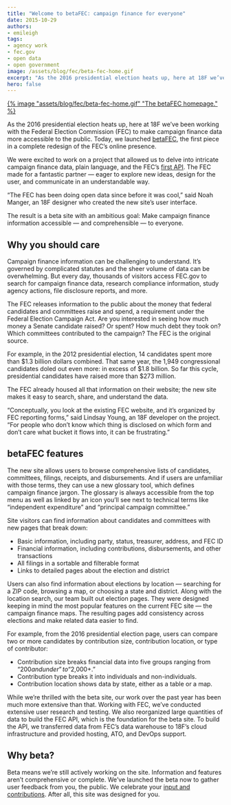 ```yaml
---
title: "Welcome to betaFEC: campaign finance for everyone"
date: 2015-10-29
authors:
- emileigh
tags:
- agency work
- fec.gov
- open data
- open government
image: /assets/blog/fec/beta-fec-home.gif
excerpt: "As the 2016 presidential election heats up, here at 18F we’ve been working with the Federal Election Commission (FEC) to make campaign finance data more accessible to the public. Today, we launched betaFEC, the first piece in a complete redesign of the FEC’s online presence. We were excited to work on a project that allowed us to delve into intricate campaign finance data, plain language, and the FEC’s first API."
hero: false
---
```


[{% image "assets/blog/fec/beta-fec-home.gif" "The betaFEC homepage." %}](https://beta.fec.gov)

As the 2016 presidential election heats up, here at 18F we’ve been working with the Federal Election Commission (FEC) to make campaign finance data more accessible to the public. Today, we launched [betaFEC](http://beta.fec.gov), the first piece in a complete redesign of the FEC’s online presence.

We were excited to work on a project that allowed us to delve into intricate campaign finance data, plain language, and the FEC’s [first API](https://18f.gsa.gov/2015/07/08/openfec-api/). The FEC made for a fantastic partner — eager to explore new ideas, design for the user, and communicate in an understandable way.

“The FEC has been doing open data since before it was cool,” said Noah Manger, an 18F designer who created the new site’s user interface.

The result is a beta site with an ambitious goal: Make campaign finance information accessible — and comprehensible — to everyone.

## Why you should care

Campaign finance information can be challenging to understand. It’s governed by complicated statutes and the sheer volume of data can be overwhelming. But every day, thousands of visitors access FEC.gov to search for campaign finance data, research compliance information, study agency actions, file disclosure reports, and more.

The FEC releases information to the public about the money that federal candidates and committees raise and spend, a requirement under the Federal Election Campaign Act. Are you interested in seeing how much money a Senate candidate raised? Or spent? How much debt they took on? Which committees contributed to the campaign? The FEC is the original source.

For example, in the 2012 presidential election, 14 candidates spent more than $1.3 billion dollars combined. That same year, the 1,949 congressional candidates doled out even more: in excess of $1.8 billion. So far this cycle, presidential candidates have raised more than $273 million.

The FEC already housed all that information on their website; the new site makes it easy to search, share, and understand the data.

“Conceptually, you look at the existing FEC website, and it’s organized by FEC reporting forms,” said Lindsay Young, an 18F developer on the project. “For people who don’t know which thing is disclosed on which form and don’t care what bucket it flows into, it can be frustrating.”

## betaFEC features

The new site allows users to browse comprehensive lists of candidates, committees, filings, receipts, and disbursements. And if users are unfamiliar with those terms, they can use a new glossary tool, which defines campaign finance jargon. The glossary is always accessible from the top menu as well as linked by an icon you’ll see next to technical terms like “independent expenditure” and “principal campaign committee.”

Site visitors can find information about candidates and committees with new pages that break down:

-   Basic information, including party, status, treasurer, address, and FEC ID
-   Financial information, including contributions, disbursements, and other transactions
-   All filings in a sortable and filterable format
-   Links to detailed pages about the election and district

Users can also find information about elections by location — searching for a ZIP code, browsing a map, or choosing a state and district. Along with the location search, our team built out election pages. They were designed keeping in mind the most popular features on the current FEC site — the campaign finance maps. The resulting pages add consistency across elections and make related data easier to find.

For example, from the 2016 presidential election page, users can compare two or more candidates by contribution size, contribution location, or type of contributor:

-   Contribution size breaks financial data into five groups ranging from “$200 and under” to “$2,000+.”
-   Contribution type breaks it into individuals and non-individuals.
-   Contribution location shows data by state, either as a table or a map.

While we’re thrilled with the beta site, our work over the past year has been much more extensive than that. Working with FEC, we’ve conducted extensive user research and testing. We also reorganized large quantities of data to build the FEC API, which is the foundation for the beta site. To build the API, we transferred data from FEC’s data warehouse to 18F’s cloud infrastructure and provided hosting, ATO, and DevOps support.

## Why beta?

Beta means we’re still actively working on the site. Information and features aren’t comprehensive or complete. We’ve launched the beta now to gather user feedback from you, the public. We celebrate your [input and contributions](https://github.com/18F/FEC). After all, this site was designed for you.